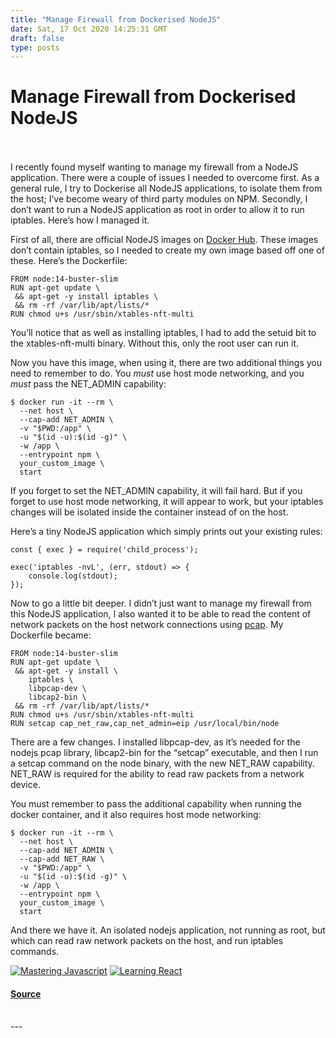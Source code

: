 ```yaml
---
title: "Manage Firewall from Dockerised NodeJS"
date: Sat, 17 Oct 2020 14:25:31 GMT
draft: false
type: posts
---
```

# Manage Firewall from Dockerised NodeJS

<br/>

<br/>
I recently found myself wanting to manage my firewall from a NodeJS application. There were a couple of issues I needed to overcome first. As a general rule, I try to Dockerise all NodeJS applications, to isolate them from the host; I’ve become weary of third party modules on NPM. Secondly, I don’t want to run a NodeJS application as root in order to allow it to run iptables. Here’s how I managed it.

First of all, there are official NodeJS images on [Docker Hub](https://hub.docker.com/_/node). These images don’t contain iptables, so I needed to create my own image based off one of these. Here’s the Dockerfile:

```
FROM node:14-buster-slim
RUN apt-get update \
 && apt-get -y install iptables \
 && rm -rf /var/lib/apt/lists/*
RUN chmod u+s /usr/sbin/xtables-nft-multi
```

You’ll notice that as well as installing iptables, I had to add the setuid bit to the xtables-nft-multi binary. Without this, only the root user can run it.

Now you have this image, when using it, there are two additional things you need to remember to do. You _must_ use host mode networking, and you _must_ pass the NET\_ADMIN capability:

```
$ docker run -it --rm \
  --net host \
  --cap-add NET_ADMIN \
  -v "$PWD:/app" \
  -u "$(id -u):$(id -g)" \
  -w /app \
  --entrypoint npm \
  your_custom_image \
  start
```

If you forget to set the NET\_ADMIN capability, it will fail hard. But if you forget to use host mode networking, it will appear to work, but your iptables changes will be isolated inside the container instead of on the host.

Here’s a tiny NodeJS application which simply prints out your existing rules:

```
const { exec } = require('child_process');

exec('iptables -nvL', (err, stdout) => {
    console.log(stdout);
});
```

Now to go a little bit deeper. I didn’t just want to manage my firewall from this NodeJS application, I also wanted it to be able to read the content of network packets on the host network connections using [pcap](https://www.npmjs.com/package/pcap). My Dockerfile became:

```
FROM node:14-buster-slim
RUN apt-get update \
 && apt-get -y install \
    iptables \
    libpcap-dev \
    libcap2-bin \
 && rm -rf /var/lib/apt/lists/*
RUN chmod u+s /usr/sbin/xtables-nft-multi
RUN setcap cap_net_raw,cap_net_admin=eip /usr/local/bin/node
```

There are a few changes. I installed libpcap-dev, as it’s needed for the nodejs pcap library, libcap2-bin for the “setcap” executable, and then I run a setcap command on the node binary, with the new NET\_RAW capability. NET\_RAW is required for the ability to read raw packets from a network device.

You must remember to pass the additional capability when running the docker container, and it also requires host mode networking:

```
$ docker run -it --rm \
  --net host \
  --cap-add NET_ADMIN \
  --cap-add NET_RAW \
  -v "$PWD:/app" \
  -u "$(id -u):$(id -g)" \
  -w /app \
  --entrypoint npm \
  your_custom_image \
  start
```

And there we have it. An isolated nodejs application, not running as root, but which can read raw network packets on the host, and run iptables commands.

[![Mastering Javascript](https://www.grepular.com/images/amazon/mastering_javascript.jpg)](https://www.grepular.com/redir?key=amazon_mastering_javascript "Mastering Javascript") [![Learning React](https://www.grepular.com/images/amazon/learning_react.jpg)](https://www.grepular.com/redir?key=amazon_learning_react "Learning React")

#### [Source](https://www.grepular.com/Manage_Firewall_from_Dockerised_NodeJS)

<br/>
---
